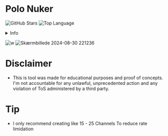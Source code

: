 # Polo Nuker
![GitHub Stars](https://img.shields.io/github/stars/valdemarkid/Polo-Nuker?color=6d00c1&logo=github)
![Top Language](https://img.shields.io/github/languages/top/valdemarkid/Polo-Nuker?color=6d00c1)

<details>
  <summary>Info</summary>
  <ol>
    <li>
      <a href="#about-the-project">About The Project</a>
    </li>
    <li>
      <a href="#getting-started">Getting Started</a>
      <ul>
        <li><a href="#prerequisites">Prerequisites</a></li>
          <ul>
            <li><a href="#how-to-create-bot-account">How to create bot account</a></li>
            <li><a href="#how-to-enable-intents">How to enable intents</a></li>
          </ul>
        <li><a href="#installation">Installation</a></li>
      </ul>
    </li>
    <li><a href="#Disclaimer">Disclaimer</a></li>
    <li><a href="#usage">Usage</a></li>
    <li><a href="#license">License</a></li>
    <li><a href="#contact">Contact</a></li>
  </ol>
</details>

![w](https://github.com/user-attachments/assets/1d245cd6-e5ad-4e0a-8c2a-2cbbf65aa334)
![Skærmbillede 2024-08-30 221236](https://github.com/user-attachments/assets/2383f64c-389b-4d07-9537-e429b673f9a3)

# Disclaimer
- This is tool was made for educational purposes and proof of concepts. I'm not accountable for any unlawful, unprecedented action and any violation of ToS administered by a third party.

# Tip
- I only recommend creating like 15 - 25 Channels To reduce rate limidation

